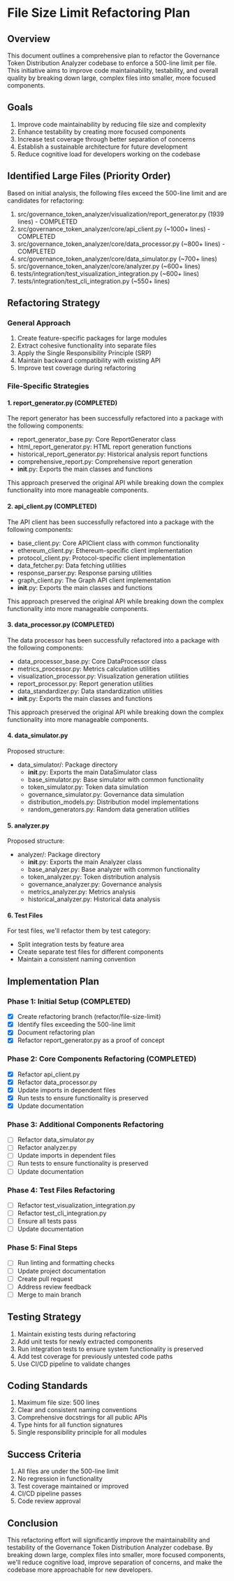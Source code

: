 # File Size Limit Refactoring Plan

## Overview

This document outlines a comprehensive plan to refactor the Governance Token Distribution Analyzer codebase to enforce a 500-line limit per file. This initiative aims to improve code maintainability, testability, and overall quality by breaking down large, complex files into smaller, more focused components.

## Goals

1. Improve code maintainability by reducing file size and complexity
2. Enhance testability by creating more focused components
3. Increase test coverage through better separation of concerns
4. Establish a sustainable architecture for future development
5. Reduce cognitive load for developers working on the codebase

## Identified Large Files (Priority Order)

Based on initial analysis, the following files exceed the 500-line limit and are candidates for refactoring:

1. src/governance_token_analyzer/visualization/report_generator.py (1939 lines) - COMPLETED
2. src/governance_token_analyzer/core/api_client.py (~1000+ lines) - COMPLETED
3. src/governance_token_analyzer/core/data_processor.py (~800+ lines) - COMPLETED
4. src/governance_token_analyzer/core/data_simulator.py (~700+ lines)
5. src/governance_token_analyzer/core/analyzer.py (~600+ lines)
6. tests/integration/test_visualization_integration.py (~600+ lines)
7. tests/integration/test_cli_integration.py (~550+ lines)

## Refactoring Strategy

### General Approach

1. Create feature-specific packages for large modules
2. Extract cohesive functionality into separate files
3. Apply the Single Responsibility Principle (SRP)
4. Maintain backward compatibility with existing API
5. Improve test coverage during refactoring

### File-Specific Strategies

#### 1. report_generator.py (COMPLETED)

The report generator has been successfully refactored into a package with the following components:

- report_generator_base.py: Core ReportGenerator class
- html_report_generator.py: HTML report generation functions
- historical_report_generator.py: Historical analysis report functions
- comprehensive_report.py: Comprehensive report generation
- __init__.py: Exports the main classes and functions

This approach preserved the original API while breaking down the complex functionality into more manageable components.

#### 2. api_client.py (COMPLETED)

The API client has been successfully refactored into a package with the following components:

- base_client.py: Core APIClient class with common functionality
- ethereum_client.py: Ethereum-specific client implementation
- protocol_client.py: Protocol-specific client implementation
- data_fetcher.py: Data fetching utilities
- response_parser.py: Response parsing utilities
- graph_client.py: The Graph API client implementation
- __init__.py: Exports the main classes and functions

This approach preserved the original API while breaking down the complex functionality into more manageable components.

#### 3. data_processor.py (COMPLETED)

The data processor has been successfully refactored into a package with the following components:

- data_processor_base.py: Core DataProcessor class
- metrics_processor.py: Metrics calculation utilities
- visualization_processor.py: Visualization generation utilities
- report_processor.py: Report generation utilities
- data_standardizer.py: Data standardization utilities
- __init__.py: Exports the main classes and functions

This approach preserved the original API while breaking down the complex functionality into more manageable components.

#### 4. data_simulator.py

Proposed structure:
- data_simulator/: Package directory
  - __init__.py: Exports the main DataSimulator class
  - base_simulator.py: Base simulator with common functionality
  - token_simulator.py: Token data simulation
  - governance_simulator.py: Governance data simulation
  - distribution_models.py: Distribution model implementations
  - random_generators.py: Random data generation utilities

#### 5. analyzer.py

Proposed structure:
- analyzer/: Package directory
  - __init__.py: Exports the main Analyzer class
  - base_analyzer.py: Base analyzer with common functionality
  - token_analyzer.py: Token distribution analysis
  - governance_analyzer.py: Governance analysis
  - metrics_analyzer.py: Metrics analysis
  - historical_analyzer.py: Historical data analysis

#### 6. Test Files

For test files, we'll refactor them by test category:
- Split integration tests by feature area
- Create separate test files for different components
- Maintain a consistent naming convention

## Implementation Plan

### Phase 1: Initial Setup (COMPLETED)

- [x] Create refactoring branch (refactor/file-size-limit)
- [x] Identify files exceeding the 500-line limit
- [x] Document refactoring plan
- [x] Refactor report_generator.py as a proof of concept

### Phase 2: Core Components Refactoring (COMPLETED)

- [x] Refactor api_client.py
- [x] Refactor data_processor.py
- [x] Update imports in dependent files
- [x] Run tests to ensure functionality is preserved
- [x] Update documentation

### Phase 3: Additional Components Refactoring

- [ ] Refactor data_simulator.py
- [ ] Refactor analyzer.py
- [ ] Update imports in dependent files
- [ ] Run tests to ensure functionality is preserved
- [ ] Update documentation

### Phase 4: Test Files Refactoring

- [ ] Refactor test_visualization_integration.py
- [ ] Refactor test_cli_integration.py
- [ ] Ensure all tests pass
- [ ] Update documentation

### Phase 5: Final Steps

- [ ] Run linting and formatting checks
- [ ] Update project documentation
- [ ] Create pull request
- [ ] Address review feedback
- [ ] Merge to main branch

## Testing Strategy

1. Maintain existing tests during refactoring
2. Add unit tests for newly extracted components
3. Run integration tests to ensure system functionality is preserved
4. Add test coverage for previously untested code paths
5. Use CI/CD pipeline to validate changes

## Coding Standards

1. Maximum file size: 500 lines
2. Clear and consistent naming conventions
3. Comprehensive docstrings for all public APIs
4. Type hints for all function signatures
5. Single responsibility principle for all modules

## Success Criteria

1. All files are under the 500-line limit
2. No regression in functionality
3. Test coverage maintained or improved
4. CI/CD pipeline passes
5. Code review approval

## Conclusion

This refactoring effort will significantly improve the maintainability and testability of the Governance Token Distribution Analyzer codebase. By breaking down large, complex files into smaller, more focused components, we'll reduce cognitive load, improve separation of concerns, and make the codebase more approachable for new developers.
